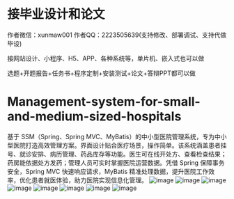 # 接毕业设计和论文
作者微信：xunmaw001  作者QQ：2223505639(支持修改、部署调试、支持代做毕设)

接网站设计、小程序、H5、APP、各种系统等，单片机、嵌入式也可以做

选题+开题报告+任务书+程序定制+安装测试+论文+答辩PPT都可以做
# Management-system-for-small-and-medium-sized-hospitals
基于 SSM（Spring、Spring MVC、MyBatis）的中小型医院管理系统，专为中小型医院打造高效管理方案。界面设计贴合医疗场景，操作简单。该系统涵盖患者挂号、就诊安排、病历管理、药品库存等功能。医生可在线开处方、查看检查结果；药房能依据处方发药；管理人员可实时掌握医院运营数据。凭借 Spring 保障事务安全，Spring MVC 快速响应请求，MyBatis 精准处理数据，提升医院工作效率，优化患者就医体验，助力医院实现信息化管理。 
![image](https://github.com/user-attachments/assets/38b300eb-4753-4b5c-8acd-c584c3b4fdd6)
![image](https://github.com/user-attachments/assets/41ee3956-331b-4871-83a6-9aa126ec9439)
![image](https://github.com/user-attachments/assets/a5d57f10-b49e-4772-9671-eab3ee5f2d8d)
![image](https://github.com/user-attachments/assets/e7a702a0-a015-4e55-8e06-deab1506b67a)
![image](https://github.com/user-attachments/assets/3f83bc73-07ab-4191-8ab2-9d5c8b8e319f)
![image](https://github.com/user-attachments/assets/f154a1fe-b674-4f81-9242-4c93b197da53)
![image](https://github.com/user-attachments/assets/8a1e4d29-971b-4db8-8e77-8f09d638ac35)
![image](https://github.com/user-attachments/assets/2c5ae6dc-da79-461e-93bf-60740610c11f)
